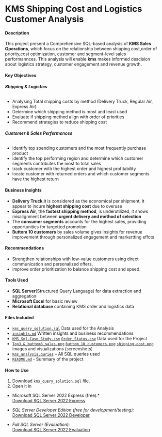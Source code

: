 # KMS Shipping Cost and Logistics Customer Analysis
#### **Description**
This project present a Comprehensive SQL-based analysis of **KMS Sales Operations**, which focus on the relationship between shipping cost,order of priority,cost optimization, customer and  segment-level sales performannces.
This analysis will enable **kms** makes informed descision about logistics strategy, customer engagement and revenue growth.

#### **Key Objectives**
###### **Shipping & Logistics**
* Analysing Total shipping costs by method (Delivery Truck, Regular Air, Express Air)
* Determine which shipping method is most and least used
* Evaluate if shipping method align with order of priorities
* Recommend strategies to reduce shipping cost
###### **Customer & Sales Perfermonces**
* Identify top spending customers and the most frequently purchase product
* identify the top performing region and determine which customer segments contributes the most to total sales
* track customer with the highest order and highest profitability
* locate customer with returned orders and which customer segments have the highest return
#### **Business Insights**
* **Delivery Truck**,it is considered as the economical per shipment, it appear to incure **highest shipping cost** due to overuse
* **Express Air**, the **fastest shipping method**, is underutilized, it shows misalignment between **urgent delivery and method of selection**
* The **consumer segments** accounts for the highest sales, providing opportunities for targetted promotion
*  **Buttom 10 customers** by sales volume gives insights for revenue improvement through personalized engagement and markertting effots

#### **Recommendations**
- Strengthen relationships with low-value customers using direct communication and personalized offers.
- Improve order prioritization to balance shipping cost and speed.

####  Tools Used
* **SQL Server**(Structured Query Language) for data extraction and aggregation
* **Microsoft Excel** for basic review
* **Relational database** containing KMS order and logistics data

 #### Files Included
 * [`kms_query_solution.sql`](kms_query_solution.sql) Data used for the Analysis
* [`insights.md`](insights.md) Written insights and business recommendations
* [`KMS_Sql-Case_Study.csv`](KMS_Sql-Case_Study.csv) [`Order_Status.csv`](Order_Status.csv) Data used for the Project
* [`Top3_&_buttom3_sales.png`](Top3_&_buttom3_sales.png)  [`Buttom_10_customers.png`](Buttom_10_customers.png) [`shipping-cost.png`](shipping-cost.png)
Images and visualizations (screenshots)
* [`Kms_analysis.quries`](Kms_analysis.quries) – All SQL queries used
* [`README.md`](README.md) - Summary of the project

####  How to Use

1. Download  [`kms_query_solution.sql`](kms_query_solution.sql) file.
2. Open it in
 - Microsoft SQL Server 2022 Express (free):*  
  [Download SQL Server 2022 Express](https://www.microsoft.com/en-us/sql-server/sql-server-downloads)

- *SQL Server Developer Edition (free for development/testing):*  
  [Download SQL Server 2022 Developer](https://www.microsoft.com/en-us/sql-server/sql-server-downloads)

- *Full SQL Server (Evaluation):*  
  [Download SQL Server 2022 Evaluation](https://www.microsoft.com/en-us/evalcenter/evaluate-sql-server-2022)
